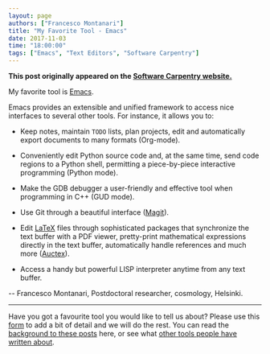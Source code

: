 ```yaml
---
layout: page
authors: ["Francesco Montanari"]
title: "My Favorite Tool - Emacs"
date: 2017-11-03
time: "18:00:00"
tags: ["Emacs", "Text Editors", "Software Carpentry"]
---
```


<p><b>This post originally appeared on the <a href="https://software-carpentry.org/">Software Carpentry website.</a></b></p>

My favorite tool is [Emacs](https://www.gnu.org/software/emacs/).

Emacs provides an extensible and unified framework to access nice interfaces to several other tools. 
For instance, it allows you to:

- Keep notes, maintain `TODO` lists, plan projects, edit and automatically export documents to many formats (Org-mode).

- Conveniently edit Python source code and, at the same time, send code regions to a Python shell, permitting a 
piece-by-piece interactive programming (Python mode).

- Make the GDB debugger a user-friendly and effective tool when programming in C++ (GUD mode).

- Use Git through a beautiful interface ([Magit](https://magit.vc/)).

- Edit [LaTeX](https://www.latex-project.org/) files through sophisticated packages that synchronize the text buffer with a PDF viewer, 
pretty-print mathematical expressions directly in the text buffer, automatically handle references and 
much more ([Auctex](https://www.gnu.org/software/auctex/)).

- Access a handy but powerful LISP interpreter anytime from any text buffer.

-- Francesco Montanari, Postdoctoral researcher, cosmology, Helsinki.

------

Have you got a favourite tool you would like to tell us about? 
Please use this [form](https://docs.google.com/forms/d/e/1FAIpQLSeiu5NzJsLxYueaQrNn_qKbaa5JR2Sz12CeCRyedKQxwb54Dw/viewform) 
to add a bit of detail and we will do the rest. You can read 
the [background to these posts](https://software-carpentry.org/blog/2017/10/fave-tools.html) here, 
or see what [other tools people have written about](https://software-carpentry.org/blog/2017/11/favorites.html).
